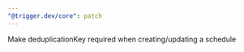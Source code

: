 ```yaml
---
"@trigger.dev/core": patch
---
```


Make deduplicationKey required when creating/updating a schedule
